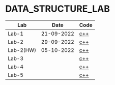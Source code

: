 # DATA_STRUCTURE_LAB

|Lab|Date|Code|
|--------|--------|--------|
|Lab-1|21-09-2022|[c++](https://github.com/TheNurshed37/DATA_STRUCTURE_LAB/tree/main/LT1(22-46702-1))|
|Lab-2|29-09-2022|[c++](https://github.com/TheNurshed37/DATA_STRUCTURE_LAB/tree/main/LT2(22-46702-1))|
|Lab-2(HW)|05-10-2022|[c++](https://github.com/TheNurshed37/DATA_STRUCTURE_LAB/tree/main/LT2(HW)(22-46702-1))|
|Lab-3||[c++]()|
|Lab-4||[c++]()|
|Lab-5||[c++]()|
